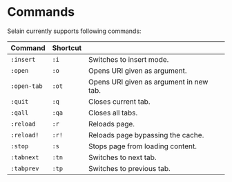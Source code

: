 # Commands

Selain currently supports following commands:

|Command    |Shortcut|                                       |
|-----------|--------|---------------------------------------|
|`:insert`  |`:i`    |Switches to insert mode.               |
|`:open`    |`:o`    |Opens URI given as argument.           |
|`:open-tab`|`:ot`   |Opens URI given as argument in new tab.|
|`:quit`    |`:q`    |Closes current tab.                    |
|`:qall`    |`:qa`   |Closes all tabs.                       |
|`:reload`  |`:r`    |Reloads page.                          |
|`:reload!` |`:r!`   |Reloads page bypassing the cache.      |
|`:stop`    |`:s`    |Stops page from loading content.       |
|`:tabnext` |`:tn`   |Switches to next tab.                  |
|`:tabprev` |`:tp`   |Switches to previous tab.              |
